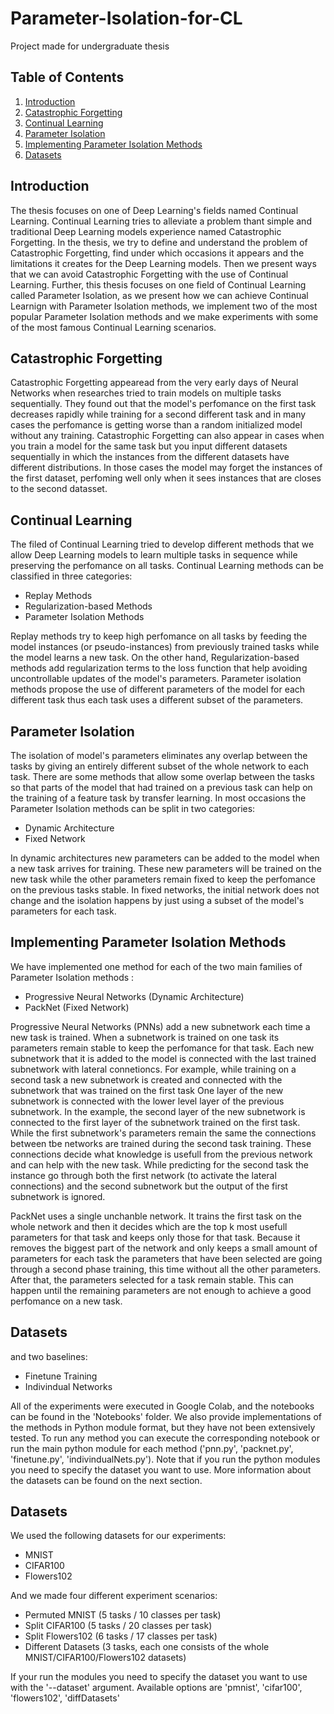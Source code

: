 # Parameter-Isolation-for-CL
Project made for undergraduate thesis

## Table of Contents
1. [Introduction](#introduction)
2. [Catastrophic Forgetting](#cf)
3. [Continual Learning](#cl)
4. [Parameter Isolation](#pi)
5. [Implementing Parameter Isolation Methods](#implement)
6. [Datasets](#datasets)

<a name="introduction"></a>
## Introduction
The thesis focuses on one of Deep Learning's fields named Continual Learning. Continual Learning tries to alleviate a problem thant simple and traditional Deep Learning models experience named Catastrophic Forgetting. In the thesis, we try to define and understand the problem of Catastrophic Forgetting, find under which occasions it appears and the limitations it creates for the Deep Learning models. Then we present ways that we can avoid Catastrophic Forgetting with the use of Continual Learning. Further, this thesis focuses on one field of Continual Learning called Parameter Isolation, as we present how we can achieve Continual Learnign with Parameter Isolation methods, we implement two of the most popular Parameter Isolation methods and we make experiments with some of the most famous Continual Learning scenarios. 

<a name="cf"></a>
## Catastrophic Forgetting
Catastrophic Forgetting appearead from the very early days of Neural Networks when researches tried to train models on multiple tasks sequentially. They found out that the model's perfomance on the first task decreases rapidly while training for a second different task and in many cases the perfomance is getting worse than a random initialized model without any training. Catastrophic Forgetting can also appear in cases when you train a model for the same task but you input different datasets sequentially in which the instances from the different datasets have different distributions. In those cases the model may forget the instances of the first dataset, perfoming well only when it sees instances that are closes to the second datasset. 

<a name="cl"></a>
## Continual Learning
The filed of Continual Learning tried to develop different methods that we allow Deep Learning models to learn multiple tasks in sequence while preserving the perfomance on all tasks. Continual Learning methods can be classified in three categories:
* Replay Methods
* Regularization-based Methods
* Parameter Isolation Methods

Replay methods try to keep high perfomance on all tasks by feeding the model instances (or pseudo-instances) from previously trained tasks while the model learns a new task. On the other hand, Regularization-based methods add regularization terms to the loss function that help avoiding uncontrollable updates of the model's parameters. Parameter isolation methods propose the use of different parameters of the model for each different task thus each task uses a different subset of the parameters. 

<a name="pi"></a>
## Parameter Isolation
The isolation of model's parameters eliminates any overlap between the tasks by giving an entirely different subset of the whole network to each task. There are some methods that allow some overlap between the tasks so that parts of the model that had trained on a previous task can help on the training of a feature task by transfer learning. In most occasions the Parameter Isolation methods can be split in two categories:
* Dynamic Architecture
* Fixed Network
  
In dynamic architectures new parameters can be added to the model when a new task arrives for training. These new parameters will be trained on the new task while the other parameters remain fixed to keep the perfomance on the previous tasks stable. In fixed networks, the initial network does not change and the isolation happens by just using a subset of the model's parameters for each task. 

<a name="implement"></a>
## Implementing Parameter Isolation Methods
We have implemented one method for each of the two main families of Parameter Isolation methods : 
* Progressive Neural Networks (Dynamic Architecture)
* PackNet (Fixed Network)

Progressive Neural Networks (PNNs) add a new subnetwork each time a new task is trained. When a subnetwork is trained on one task its parameters remain stable to keep the perfomance for that task. Each new subnetwork that it is added to the model is connected with the last trained subnetwork with lateral connetioncs. For example, while training on a second task a new subnetwork is created and connected with the subnetwork that was trained on the first task  One layer of the new subnetwork is connected with the lower level layer of the previous subnetwork. In the example, the second layer of the new subnetwork is connected to the first layer of the subnetwork trained on the first task. While the first subnetwork's parameters remain the same the connections between tbe networks are trained during the second task training. These connections decide what knowledge is usefull from the previous network and can help with the new task. While predicting for the second task the instance go through both the first network (to activate the lateral connections) and the second subnetwork but the output of the first subnetwork is ignored.

PackNet uses a single unchanble network. It trains the first task on the whole network and then it decides which are the top k most usefull parameters for that task and keeps only those for that task. Because it removes the biggest part of the network and only keeps a small amount of parameters for each task the parameters that have been selected are going through a second phase training, this time without all the other parameters. After that, the parameters selected for a task remain stable. This can happen until the remaining parameters are not enough to achieve a good perfomance on a new task.

<a name="datasets"></a>
## Datasets 
  
and two baselines: 
* Finetune Training
* Indivindual Networks

All of the experiments were executed in Google Colab, and the notebooks can be found in the 'Notebooks' folder. We also provide implementations of the methods in Python module format, but they have not been extensively tested. To run any method you can execute the corresponding notebook or run the main python module for each method ('pnn.py', 'packnet.py', 'finetune.py', 'indivindualNets.py'). Note that if you run the python modules you need to specify the dataset you want to use. More information about the datasets can be found on the next section.

## Datasets

We used the following datasets for our experiments: 
* MNIST
* CIFAR100
* Flowers102

And we made four different experiment scenarios:
* Permuted MNIST (5 tasks / 10 classes per task)
* Split CIFAR100 (5 tasks / 20 classes per task)
* Split Flowers102 (6 tasks / 17 classes per task)
* Different Datasets (3 tasks, each one consists of the whole MNIST/CIFAR100/Flowers102 datasets)

If your run the modules you need to specify the dataset you want to use with the '--dataset' argument. Available options are 'pmnist', 'cifar100', 'flowers102', 'diffDatasets'
